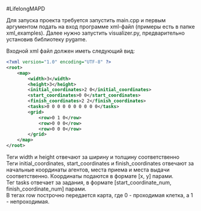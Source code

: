 #LifelongMAPD

Для запуска проекта требуется запустить main.cpp и первым аргументом
подать на вход программе xml-файл (примеры есть в папке xml_examples).
Далее нужно запустить visualizer.py, предварительно установив библиотеку
pygame.

Входной xml файл должен иметь следующий вид:
```xml
<?xml version="1.0" encoding="UTF-8" ?>
<root>
    <map>
        <width>3</width>
        <height>3</height>
        <initial_coordinates>2 0</initial_coordinates>
        <start_coordinates>0 0</start_coordinates>
        <finish_coordinates>2 2</finish_coordinates>
        <tasks>0 0 0 0 0 0 0 0 0 0</tasks>
        <grid>
            <row>0 1 0</row>
            <row>0 0 0</row>
            <row>0 0 0</row>
        </grid>
    </map>
</root>
```
Теги width и height отвечают за ширину и толщину соответственно <br/>
Теги initial_coordinates, start_coordinates и finish_coordinates отвечают
за начальные координаты агентов, места приема и места выдачи соответственно.
Координаты подаются в формате [x, y] парами. <br/>
Тег tasks отвечает за задания, в формате [start_coordinate_num, finish_coordinate_num]
парами. <br/>
В тегах row построчно передается карта, где 0 - проходимая клетка, а
1 - непроходимая.